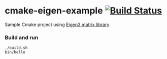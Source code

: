 # cmake-eigen-example [![Build Status](https://travis-ci.org/zouzias/cmake-eigen-example.svg?branch=master)](https://travis-ci.org/zouzias/cmake-eigen-example)

Sample Cmake project using [Eigen3 matrix library](http://eigen.tuxfamily.org/index.php?title=Main_Page)

### Build and run

```
./build.sh
bin/hello
```
